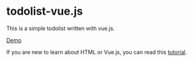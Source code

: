 # todolist-vue.js
This is a simple todolist written with vue.js.

[Demo](https://darklyh.com/todolist/)

If you are new to learn about HTML or Vue.js, you can read this [tutorial](https://darklyh.com/2021/06/19/HTML-And-Vue/).
